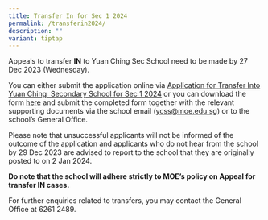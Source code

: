 ```yaml
---
title: Transfer In for Sec 1 2024
permalink: /transferin2024/
description: ""
variant: tiptap
---
```

<p>Appeals to transfer <strong>IN</strong> to Yuan Ching Sec School need to be made by 27 Dec 2023 (Wednesday).</p><p>You can either submit the application online via&nbsp;<a href="https://go.gov.sg/s1yctransferin2024" rel="noopener noreferrer nofollow" target="_blank">Application for Transfer Into Yuan Ching&nbsp; Secondary School for Sec 1 2024</a>&nbsp;or you can download the form <a href="/files/Transfer_into_YCSS_for_Sec_1_2024_cleared.pdf" rel="noopener noreferrer nofollow" target="_blank">here</a> and submit the completed form together with the relevant supporting documents via the school email (<a href="mailto:ycss@moe.edu.sg" rel="noopener noreferrer nofollow" target="_blank">ycss@moe.edu.sg</a>) or to the school’s General Office.</p><p>Please note that unsuccessful applicants will not be informed of the outcome of the application and applicants who do not hear from the school by 29 Dec 2023 are advised to report to the school that they are originally posted to on 2 Jan 2024.</p><p><strong>Do note that the school will adhere strictly to MOE’s policy on Appeal for transfer IN cases.</strong></p><p>For further enquiries related to transfers, you may contact the General Office at 6261 2489.</p>